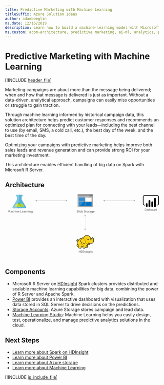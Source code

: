 ```yaml
---
title: Predictive Marketing with Machine Learning
titleSuffix: Azure Solution Ideas
author: adamboeglin
ms.date: 12/16/2019
description: Learn how to build a machine-learning model with Microsoft R Server on Azure HDInsight Spark clusters to recommend actions to maximize the purchase rate.
ms.custom: acom-architecture, predictive marketing, ai-ml, analytics, predictive analytics software, predictive analytics marketing, 'https://azure.microsoft.com/solutions/architecture/predictive-marketing-campaigns-with-machine-learning-and-spark/'
---
```

# Predictive Marketing with Machine Learning

[!INCLUDE [header_file](../header.md)]

Marketing campaigns are about more than the message being delivered; when and how that message is delivered is just as important. Without a data-driven, analytical approach, campaigns can easily miss opportunities or struggle to gain traction.

Through machine learning informed by historical campaign data, this solution architecture helps predict customer responses and recommends an optimized plan for connecting with your leads—including the best channel to use (by email, SMS, a cold call, etc.), the best day of the week, and the best time of the day.

Optimizing your campaigns with predictive marketing helps improve both sales leads and revenue generation and can provide strong ROI for your marketing investment.

This architecture enables efficient handling of big data on Spark with Microsoft R Server.

## Architecture

<svg class="architecture-diagram" aria-labelledby="predictive-marketing-campaigns-with-machine-learning-and-spark" height="389.326" viewbox="0 0 920.306 389.326"  xmlns="http://www.w3.org/2000/svg">
    <text fill="#505050" font-family="SegoeUI, Segoe UI" font-size="14.805" style="isolation:isolate" transform="matrix(1.036 0 0 1 835.322 98.523)">
        Dashb<tspan letter-spacing="-.013em" x="41.279" y="0">o</tspan><tspan letter-spacing="0em" x="49.758" y="0">a</tspan><tspan letter-spacing="-.013em" x="57.292" y="0">r</tspan><tspan x="62.244" y="0">d</tspan>
    </text>
    <path d="M125 75.511L98.768 31.927l-.037-17.667h.469a5.563 5.563 0 005.651-5.469 5.562 5.562 0 00-5.671-5.444l-28.521.059a5.563 5.563 0 00-5.651 5.469 5.563 5.563 0 005.674 5.445h.472l.037 17.665L45.14 75.677c-2.858 4.792-.5 8.7 5.23 8.691l69.436-.145c5.733-.011 8.07-3.932 5.194-8.712z" fill="#59b4d9"/>
    <path fill="#b8d432" d="M66.631 56.849L55.882 74.878l58.371-.121-10.823-17.984-36.799.076z"/>
    <path d="M83.072 62.166a5.181 5.181 0 005.264-5.094 4.9 4.9 0 00-.542-2.223l-9.476.02a4.894 4.894 0 00-.533 2.225 5.183 5.183 0 005.287 5.072z" fill="#7fba00"/>
    <ellipse cx="92.986" cy="68.025" fill="#7fba00" rx="2.588" ry="2.494" transform="translate(-.141 .194)"/>
    <path d="M45.14 75.677l26.051-43.694-.037-17.665h-.472a5.563 5.563 0 01-5.674-5.445 5.561 5.561 0 015.651-5.467l12.29-.026.059 28.439-13.668 52.51-18.97.04c-5.734.011-8.088-3.9-5.23-8.692z" fill="#fff" opacity=".25" style="isolation:isolate"/>
    <text fill="#505050" font-family="SegoeUI, Segoe UI" font-size="17.174" transform="matrix(1.036 0 0 1 15.244 108.862)">
        Machine Learning
    </text>
    <text fill="#505050" font-family="SegoeUI, Segoe UI" font-size="17.174" transform="matrix(1.036 0 0 1 439.803 351.076)">
        HDInsight
    </text>
    <path fill="none" stroke="#afafaf" stroke-miterlimit="10" stroke-width="1.074" d="M478.962 130.236v78.784"/>
    <path fill="#afafaf" d="M473.606 131.803l5.356-9.276 5.357 9.276h-10.713zM473.606 207.453l5.356 9.277 5.357-9.277h-10.713z"/>
    <path fill="#fcd116" d="M462.422 263.302l-7.328 1.256-6.49 2.932-5.653 3.559-5.444 6.49-2.931 3.141-2.931 1.047-.838-1.885 1.466-1.884.209-2.722h1.047l.837.838-.209-2.722-1.047-.838v-1.046l-2.512 1.465-2.513 2.722-.419 2.513 1.047 2.093.838 3.35 1.884.838h2.094l1.884-1.257-1.256 6.491 1.256 7.118-1.465 3.35-4.397 4.816.628 3.141 2.303 3.349 3.978 2.722 2.303.419h2.303l-1.465 6.281 5.443 2.303 6.909.838 2.304-1.675.209-3.978 2.722-4.397.209-3.559 6.281.628 5.863-.628-5.863 3.559 1.047 4.187 3.559 5.863 3.769 1.465 2.722-1.047 1.256-2.512 6.072-4.606 1.256 1.047 9.422.418 1.884-1.675.209-2.721-.628-1.047-.418-7.328-3.141-6.281.419-2.932 1.884 1.047 5.444 5.025 2.512.21 2.931-1.257 2.932-2.093 1.465-4.816 8.375.628 5.234-2.093 4.188-3.769 2.931-5.653.837-6.7-.628-7.537-1.675-6.91-1.675-2.303-2.303-.628-3.978 4.397-3.559 1.256-3.141-5.234-3.14-2.931-1.885-1.047-6.699-5.862-5.653-2.932-5.444-.418-6.491 1.047-5.653 2.093-3.768 3.141-3.141 3.768-3.14.838-5.444 5.234z"/>
    <path fill="#1e1e1e" d="M434.157 277.539l.837 1.047.21-1.256h-.628l-.419.209z"/>
    <path d="M530.467 269.374a23.214 23.214 0 00-2.512-8.374c-.209-.209-.419-.628-.628-.837a8.646 8.646 0 00-2.3-1.466 3.106 3.106 0 00-2.722 0c-.209.209-.419.209-.628.419a11.613 11.613 0 00-1.256 1.675 14.762 14.762 0 01-1.466 1.884 8.125 8.125 0 01-2.3 1.256 8.125 8.125 0 00-1.256-2.3 19.642 19.642 0 00-1.884-2.512l-1.675-1.675-1.884-1.256a46.607 46.607 0 01-5.025-3.978c-.628-.628-1.466-1.256-2.094-1.884-3.769-3.141-7.328-4.606-11.1-4.816s-7.747.837-12.562 2.722a22.07 22.07 0 00-5.444 3.35 30.049 30.049 0 00-3.978 4.606 6.194 6.194 0 00-2.094.419 7.43 7.43 0 00-2.512 1.675 13.546 13.546 0 01-1.884 1.675l-1.675 1.675a45.868 45.868 0 00-10.887 2.722 31.367 31.367 0 00-9 5.444 15.741 15.741 0 00-3.141 3.35 34.1 34.1 0 00-2.3 3.559l-1.884 1.884a4.344 4.344 0 01-2.094 1.256 1.62 1.62 0 01-.628.209v-.209a5.369 5.369 0 001.256-3.978c.209.209.209.419.419.628s.209.419.419.628l.419-.419.628.209a8.78 8.78 0 00.209-3.35 2.877 2.877 0 00-1.047-1.675c0-.209.209-.209.209-.419a3.026 3.026 0 00.419-1.466l-.419-.209.419.209.628-.419-.837.209a13.6 13.6 0 00-5.653 3.559 9.3 9.3 0 00-1.675 2.3 4.672 4.672 0 00-.628 2.722 6.289 6.289 0 001.256 2.3 13.343 13.343 0 00.419 1.466 2.976 2.976 0 01.419 1.256 4.35 4.35 0 002.3 2.094 5.1 5.1 0 002.512 0c-.209 1.047-.209 2.094-.419 3.141a43.826 43.826 0 00.209 5.025 2.656 2.656 0 00.209 1.256c0 .419.209.837.209 1.256a2.976 2.976 0 00-.419 1.256 8.75 8.75 0 01-.837 2.094l-1.678 1.68-1.466 1.466-.419.419c-1.047 1.047-1.256 1.256-1.047 2.931a29.817 29.817 0 001.047 3.35 12.725 12.725 0 002.094 2.931 22.36 22.36 0 005.234 3.35 6.211 6.211 0 003.35.419c0 .209 0 .419-.209.419a10.208 10.208 0 00-.628 1.466c-1.256 2.931 0 4.4 2.094 5.234a20.58 20.58 0 003.35 1.047c.209 0 .419.209.837.209a31.291 31.291 0 005.862 1.256c2.3.209 4.4-.419 5.025-2.512a9.214 9.214 0 00.419-2.094V319.2a11.211 11.211 0 011.466-2.512c0-.209.209-.209.209-.419.419-.837.837-1.256.837-1.884v-2.512a25.338 25.338 0 003.978.209h2.094c-.209 0-.419.209-.628.209a.205.205 0 00-.209.209c-1.884.837-1.884 2.722-1.256 4.4a9.958 9.958 0 002.3 4.187c1.466 2.094 2.722 3.978 4.187 4.816 1.675 1.047 3.559 1.047 6.072-.209a4.35 4.35 0 002.094-2.3c.209-.209.419-.628.628-.837a31.334 31.334 0 013.141-2.512 8.864 8.864 0 011.466-1.047 6.97 6.97 0 001.256.628 7.851 7.851 0 002.3.209h5.444c1.466 0 2.722 0 3.559-.628 1.047-.628 1.466-1.466 1.675-3.141v-1.675a2.783 2.783 0 00-.628-1.466v-4.606a10.509 10.509 0 00-.419-2.512 10.205 10.205 0 00-.837-2.3c-.209-.628-.419-1.047-.628-1.675l-.419.209.419-.209a12.807 12.807 0 00-1.047-2.512v-.628l.837.837 1.256 1.256a14.416 14.416 0 002.722 2.3 5.053 5.053 0 003.559.837 8.3 8.3 0 004.606-1.675 10.233 10.233 0 002.931-3.769c.209-.419.209-.837.419-1.256 0-.419.209-.628.209-1.047a23.974 23.974 0 006.7.209 18.567 18.567 0 006.072-1.675 15.4 15.4 0 006.072-6.072 23.666 23.666 0 002.931-9.422c-.211-2.515-.411-6.282-1.044-9.841zm-31.406 25.334c-.628 2.094-1.675 5.653 1.256 6.281a3.729 3.729 0 003.141-.628 5.9 5.9 0 01-2.722 0 1.836 1.836 0 01-1.466-1.256c.209.209.628.209 1.466.419 2.094.419 4.187-.419 4.606-2.094a21.646 21.646 0 01.628-2.512 13.343 13.343 0 001.466.419c-.209.837-.628 1.675-.837 2.722a5.92 5.92 0 01-5.862 3.978c-2.3 0-3.559-1.466-5.234-2.722-1.047-.837-2.094-1.884-3.141-2.722a23.162 23.162 0 01-7.537-3.769c1.884 2.094 3.141 3.35 5.653 4.4-.419 3.769-1.675 6.49-2.722 10.05-.419 1.675-4.4 8.165-5.653 8.794-.837.419-5.653 4.606-6.7 5.234a9.4 9.4 0 01-2.3 2.722c-3.141 1.675-5.234-1.466-6.909-4.187-.837-1.256-2.931-4.816-1.047-5.862 1.675-.837 2.722-1.675 4.606-2.722a6.362 6.362 0 001.047 1.466c0-.628-.209-1.047-.209-1.675a5.976 5.976 0 010-2.722c0-.837.209-1.884.209-2.722-.209 1.047-.837 1.884-1.047 2.931a1.887 1.887 0 00-.209 1.047 33.829 33.829 0 01-12.143.209c-.209-1.466-.628-3.141-.837-4.187v6.7a4.766 4.766 0 01-.837 3.35c-.628 1.256-1.047 1.466-2.094 3.559a18.01 18.01 0 01-.209 3.35c-.628 2.094-6.281.419-7.747 0-1.884-.419-5.653-1.256-4.816-3.769a30.368 30.368 0 001.884-7.537c-3.35-4.816-6.49-11.515-7.119-17.587-.419-4.606-.209-7.537.837-10.259 1.675-4.4 3.769-8.375 7.328-11.515 4.816-4.187 9.212-5.862 16.331-6.909-1.675 1.884-3.35 3.978-5.234 6.072a32.443 32.443 0 00-4.187 6.7c-1.675 3.35-1.675 4.606.628 7.328 1.884 2.512 2.931 3.559 3.559 6.072a13.56 13.56 0 00-1.047 4.4c2.3 2.512 3.978 4.187 6.072 4.606a8.109 8.109 0 005.862-.628c4.187-2.094 8.165-5.025 12.981-5.234 2.3-5.444 2.094-10.05.837-15.493a92.73 92.73 0 01-1.256-10.678 27.293 27.293 0 00-.419 10.887c.837 4.606 1.466 9.631-.837 13.609-4.4.419-8.165 2.931-12.143 5.025a6.914 6.914 0 01-5.025.419c-1.256-.209-2.3-1.256-4.187-3.35a9.726 9.726 0 011.256-4.816 91.3 91.3 0 015.018-8.594c-2.094 2.722-4.187 5.025-5.862 7.537-.628-1.884-1.675-2.931-3.141-5.025s-1.675-2.931-.628-5.444c1.256-2.512 2.094-4.606 4.187-6.7 3.35-3.769 6.49-7.747 10.259-11.515 2.094-1.884 2.931-1.884 5.444-2.3s4.816-.837 7.328-1.466a42.741 42.741 0 01-7.119.628c2.3-2.931 3.559-4.606 7.328-6.281 9.212-3.978 15.075-4.4 22.193 1.675a50.126 50.126 0 005.444 4.4 9.214 9.214 0 00-2.094.419 7.982 7.982 0 013.141.209c.209.209.628.419.837.628a8.524 8.524 0 012.931 2.512 27.723 27.723 0 012.512 4.187c-.419-.209-.837-.209-1.256-.419a1.259 1.259 0 00-.837-.209 2.518 2.518 0 00-1.675.419 6.822 6.822 0 01-2.722.837 2.312 2.312 0 001.675 0h.209c-.209.209-.209.628-.419 1.047a3.563 3.563 0 00.209 1.466c0 .209.209.209.209.419-.419.209-.628.209-1.047.419a20.178 20.178 0 015.025 0c.209.628.209 1.047.419 1.675h-.628a2.864 2.864 0 00-2.931-.209c-3.559.837-2.722 2.931-4.4 6.072 1.675-2.094 1.675-4.4 4.4-5.025.628-.209 1.047-.419 1.466-.209a4.108 4.108 0 00-1.884 1.884c-.837 2.3-.209 3.978-1.256 6.072 1.047-1.884 1.047-3.559 2.094-5.653.419-.628 1.675-1.884 2.3-1.884h.628a20.383 20.383 0 01.209 3.35c-.209 1.884-.628 4.606-.837 5.653 1.047-1.256 1.466-3.769 1.884-5.653a15.85 15.85 0 000-6.281c-.628-2.931 2.3-2.3 3.978-3.769 1.256-1.047 2.094-2.512 3.141-3.559s2.931.419 3.35 1.675a41.679 41.679 0 012.3 16.75c-.628 5.234-3.141 11.1-7.747 13.609-5.862 3.35-12.981 1.256-18.843-.628a14.956 14.956 0 01-3.141-1.675 4.7 4.7 0 01.429 3.762zm-5.234 21.146c-.209 2.094-.837 2.3-2.931 2.3a43.763 43.763 0 01-5.234-.209 11.374 11.374 0 01-2.3-.419c1.884-1.466 5.234-7.328 5.862-9.422s1.466-3.978 1.884-6.072a11.8 11.8 0 00.837 2.512 12.391 12.391 0 011.047 3.978 40.343 40.343 0 00.209 5.025 3.24 3.24 0 01.627 2.307zm-61.136-43.549a3.341 3.341 0 00-.628 1.675c-.628 2.3.209 4.4-1.884 6.072 1.047 1.884.837 2.722 3.141 1.884a8.646 8.646 0 002.3-1.466c-.209.837-.628 1.675-.837 2.512 0 .209 0 .209-.209.419-1.675.628-3.769 1.047-4.606-.628a10.365 10.365 0 01-.837-2.722c-2.721-2.721 1.257-6.49 3.56-7.746zm.209 2.512a1.259 1.259 0 01.209-.837c0-.209 0-.209.209-.419.628.419.628.837.837 1.675-.417-.418-.836-.628-1.255-.418zm2.094 24.5a49.484 49.484 0 005.653 12.143 14.426 14.426 0 01-.628 1.675c-1.675 2.3-5.862-1.047-7.119-2.3a8.469 8.469 0 01-2.512-4.606c-.209-1.047 0-1.047.837-1.884l3.141-3.141zm79.77-34.546c0 .209.209.419.209.628l-.209.209c-.209-.209-.419-.628-.628-.837zm-77.886 12.772zm-3.35-5.025zm-5.234 7.956zm29.312 30.777zm51.086-15.493zm18.843-7.119z" fill="#1e1e1e"/>
    <path d="M520 267.28c2.931-1.047 4.4-3.35 5.025-6.281a11.453 11.453 0 01-5.444 5.444c-1.256.628-2.094.419-3.559.209 1.464.628 2.511 1.048 3.978.628zM503.249 270.211a21.774 21.774 0 00-3.141.419c0-.419-.209-.628-.209-1.047a2.972 2.972 0 00-1.884-1.675c.628-.419 1.466-.837 2.094-1.256-1.675.837-3.559.628-5.025 1.466-1.256.837-2.931 3.559-4.187 4.606a17.465 17.465 0 002.512-1.675 3.882 3.882 0 00.419 1.466 3.3 3.3 0 001.466 1.466 6.549 6.549 0 00-1.047 2.094 18.293 18.293 0 019.002-5.864zM488.175 267.071c.628-2.512 1.466-4.816 5.234-6.49-5.025 1.256-5.863 3.349-5.234 6.49zM496.34 290.939c-.209.628-.209 1.675-.419 2.3a9.062 9.062 0 011.047-2.512c.419-.837.628-.837 1.466-1.256a19.455 19.455 0 002.094-1.047c-.628 0-1.675.419-2.3.419-1.469.212-1.679.631-1.888 2.096zM469.541 262.674c-1.884 1.884-3.559 7.956-4.187 10.469.837-2.094 3.141-7.747 4.816-9.212a4.38 4.38 0 011.256-.837c-1.256 2.094-1.047 2.512-.628 5.234.419-2.722 1.256-3.978 2.931-6.072 1.675-.419 3.35-1.047 5.234-1.675-2.094.209-3.978.419-6.072.628-1.885.418-2.304.418-3.35 1.465z" fill="#1e1e1e"/>
    <path d="M494.456 273.352a1.4 1.4 0 012.512-1.256v.209a13.546 13.546 0 00-1.884 1.675.669.669 0 01-.628-.628M509.949 267.28a1.047 1.047 0 112.094 0v.419a4.928 4.928 0 00-1.675.419c-.209 0-.419-.419-.419-.837" fill="#fffacb"/>
    <text fill="#505050" font-family="SegoeUI, Segoe UI" font-size="17.174" transform="matrix(1.036 0 0 1 428.383 109.56)">
        Blob Storage
    </text>
    <g>
        <path d="M433.4 74.35a3.426 3.426 0 003.28 3.462h84.373a3.46 3.46 0 003.462-3.462V14.032H433.4z" fill="#a0a1a2"/>
        <path d="M521.058 0h-84.373a3.426 3.426 0 00-3.28 3.462V13.85h91.115V3.462A3.46 3.46 0 00521.058 0" fill="#7a7a7a"/>
        <path fill="#0072c6" d="M440.147 20.228h37.175v23.69h-37.175zM440.147 47.198h37.175v23.69h-37.175z"/>
        <path fill="#fff" d="M480.602 20.228h36.993v23.69h-36.993z"/>
        <path fill="#0072c6" d="M480.602 47.198h36.993v23.69h-36.993z"/>
        <path d="M437.049 0a3.655 3.655 0 00-3.649 3.645v70.341a3.655 3.655 0 003.645 3.645h4.009L512.857 0z" fill="#fff" opacity=".2" style="isolation:isolate"/>
    </g>
    <g>
        <path fill="none" stroke="#afafaf" stroke-miterlimit="10" stroke-width="1.074" d="M595.128 38.907h176.167"/>
        <path fill="#afafaf" d="M596.696 44.263l-9.277-5.356 9.277-5.357v10.713zM769.728 44.263l9.276-5.356-9.276-5.357v10.713z"/>
    </g>
    <g>
        <path fill="none" stroke="#afafaf" stroke-miterlimit="10" stroke-width="1.074" d="M188.276 38.907h176.167"/>
        <path fill="#afafaf" d="M189.843 44.263l-9.276-5.356 9.276-5.357v10.713zM362.875 44.263l9.277-5.356-9.277-5.357v10.713z"/>
    </g>
    <path d="M909.019 67.339h-1.93v-3.86h1.93a7.436 7.436 0 007.427-7.427V16.627a7.436 7.436 0 00-7.427-7.427H835.9a7.436 7.436 0 00-7.427 7.428v39.427a7.436 7.436 0 007.427 7.427h1.93v3.86h-1.93a11.3 11.3 0 01-11.286-11.287V16.627A11.3 11.3 0 01835.9 5.34h73.121a11.3 11.3 0 0111.287 11.287v39.428a11.3 11.3 0 01-11.287 11.287"/>
    <path d="M847.751 54.417a5.237 5.237 0 015.237 5.237v12.077a5.238 5.238 0 01-5.238 5.238 5.237 5.237 0 01-5.239-5.235V59.655a5.238 5.238 0 015.238-5.238zM864.224 76.97a5.239 5.239 0 01-5.239-5.238v-31a5.238 5.238 0 0110.477 0v31a5.239 5.239 0 01-5.238 5.239M897.168 76.817a5.239 5.239 0 01-5.239-5.238v-43.9a5.238 5.238 0 1110.477 0v43.9a5.239 5.239 0 01-5.238 5.239M880.7 76.97a5.239 5.239 0 01-5.239-5.238V48.7a5.238 5.238 0 0110.477 0v23.032a5.239 5.239 0 01-5.238 5.239"/>
</svg>

## Components
* Microsoft R Server on [HDInsight](https://azure.microsoft.com/services/hdinsight/) Spark clusters provides distributed and scalable machine learning capabilities for big data, combining the power of R Server and Apache Spark.
* [Power BI](https://powerbi.microsoft.com) provides an interactive dashboard with visualization that uses data stored in SQL Server to drive decisions on the predictions.
* [Storage Accounts](https://azure.microsoft.com/services/storage/): Azure Storage stores campaign and lead data.
* [Machine Learning Studio](https://azure.microsoft.com/services/machine-learning-studio/): Machine Learning helps you easily design, test, operationalize, and manage predictive analytics solutions in the cloud.

## Next Steps
* [Learn more about Spark on HDInsight](/azure/hdinsight/hdinsight-apache-spark-overview)
* [Learn more about Power BI](https://powerbi.microsoft.com/documentation/powerbi-landing-page/)
* [Learn more about Azure storage](/azure/storage/storage-introduction)
* [Learn more about Machine Learning](/azure/machine-learning/machine-learning-what-is-machine-learning)

[!INCLUDE [js_include_file](../../_js/index.md)]
